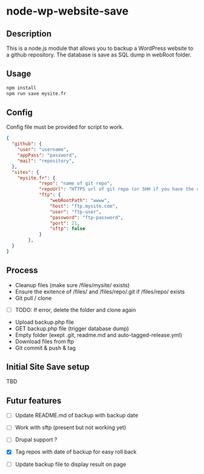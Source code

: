# node-wp-website-save

## Description 
This is a node.js module that allows you to backup a WordPress website to a github repository.
The database is save as SQL dump in webRoot folder. 

## Usage
```bash 
npm install
npm run save mysite.fr
```

## Config 
Config file must be provided for script to work. 
```json
{
  "github": {
    "user": "username",
    "appPass": "password",
    "mail": "repository",
  },
  "sites": {
    "mysite.fr": {
            "repo": "name of git repo",
            "repoUrl": "HTTPS url of git repo (or SHH if you have the certificate setup on your computer)",
            "ftp": {
                "webRootPath": "wwww",
                "host": "ftp.mysite.com",
                "user": "ftp-user",
                "password": "ftp-password",
                "port": 21,
                "sftp": false
            }
        },
  }
}
```

## Process 

 - Cleanup files (make sure /files/mysite/ exists)
 - Ensure the exitence of /files/ and /files/repo/.git if /files/repo/ exists
 - Git pull / clone
 - [ ] TODO: If error, delete the folder and clone again
 - Upload backup.php file
 - GET backup.php file (trigger database dump)
 - Empty folder (exept .git, readme.md and auto-tagged-release.yml)
 - Download files from ftp
 - Git commit & push & tag


## Initial Site Save setup
TBD


## Futur features
- [ ] Update README.md of backup with backup date
- [ ] Work with sftp (present but not working yet)
- [ ] Drupal support ?
- [x] Tag repos with date of backup for easy roll back
- [ ] Update backup file to display result on page 

